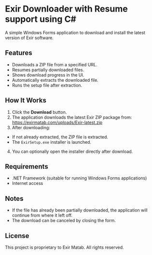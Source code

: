 # Exir Downloader with Resume support using C#

A simple Windows Forms application to download and install the latest version of Exir software.

## Features

- Downloads a ZIP file from a specified URL.
- Resumes partially downloaded files.
- Shows download progress in the UI.
- Automatically extracts the downloaded file.
- Runs the setup file after extraction.

## How It Works

1. Click the **Download** button.
2. The application downloads the latest Exir ZIP package from: https://exirmatab.com/uploads/Exir-latest.zip
3. After downloading:
- If not already extracted, the ZIP file is extracted.
- The `ExirSetup.exe` installer is launched.
4. You can optionally open the installer directly after download.

## Requirements

- .NET Framework (suitable for running Windows Forms applications)
- Internet access

## Notes

- If the file has already been partially downloaded, the application will continue from where it left off.
- The download can be canceled by closing the form.

## License

This project is proprietary to Exir Matab. All rights reserved.
